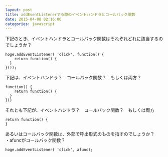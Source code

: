 ```yaml
---
layout: post
title: addEventListenerする際のイベントハンドラとコールバック関数
date: 2015-04-08 02:16:06
categories: javascript
---
```

<p>下記のとき、イベントハンドラとコールバック関数はそれぞれどれに該当するのでしょうか？</p>

```
hoge.addEventListener( 'click', function() {
    return function() {
  }
}());
```

<p>下記は、イベントハンドラ？　コールバック関数？　もしくは両方？</p>

```
function() {
    return function() {
  }
}()
```

<p>それとも下記が、イベントハンドラ？　コールバック関数？　もしくは両方</p>

```
return function() {
}
```

<p>あるいはコールバック関数は、外部で呼出形式のものを指すのでしょうか？<br>
・afuncがコールバック関数？</p>

```
hoge.addEventListener( 'click', afunc);
```
